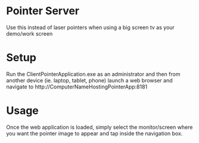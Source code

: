 # Pointer Server
Use this instead of laser pointers when using a big screen tv as your demo/work screen

# Setup
Run the ClientPointerApplication.exe as an administrator and then from another device (ie. laptop, tablet, phone) launch a web browser and navigate to http://ComputerNameHostingPointerApp:8181

# Usage
Once the web application is loaded, simply select the monitor/screen where you want the pointer image to appear and tap inside the navigation box.
